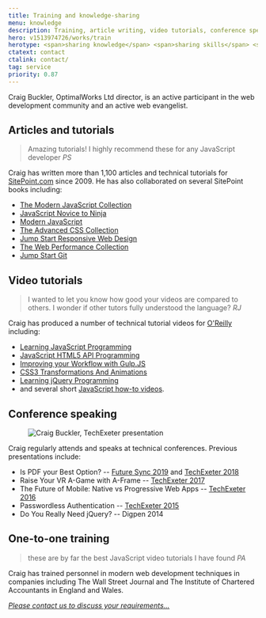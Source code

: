 ```yaml
---
title: Training and knowledge-sharing
menu: knowledge
description: Training, article writing, video tutorials, conference speaking, and knowledge-sharing throughout the IT industry.
hero: v1513974726/works/train
herotype: <span>sharing knowledge</span> <span>sharing skills</span> <span>sharing experience</span>
ctatext: contact
ctalink: contact/
tag: service
priority: 0.87
---
```


Craig Buckler, OptimalWorks Ltd director, is an active participant in the web development community and an active web evangelist.


## Articles and tutorials

> Amazing tutorials! I highly recommend these for any JavaScript developer
<cite>PS</cite>

Craig has written more than 1,100 articles and technical tutorials for [SitePoint.com](https://www.sitepoint.com/author/craig-buckler/?aref=cbuckler) since 2009. He has also collaborated on several SitePoint books including:

* [The Modern JavaScript Collection](https://www.amazon.co.uk/exec/obidos/ASIN/B07DHYM4ZW/craigbucklerc-21)
* [JavaScript Novice to Ninja](https://www.amazon.co.uk/exec/obidos/ASIN/B00TJ6UYSE/craigbucklerc-21)
* [Modern JavaScript](https://www.amazon.co.uk/exec/obidos/ASIN/B074WF1FTR/craigbucklerc-21)
* [The Advanced CSS Collection](https://www.amazon.co.uk/exec/obidos/ASIN/B07K1LJRZZ/craigbucklerc-21)
* [Jump Start Responsive Web Design](https://www.amazon.co.uk/exec/obidos/ASIN/B072HM7KJ7/craigbucklerc-21)
* [The Web Performance Collection](https://www.amazon.co.uk/exec/obidos/ASIN/B07H52FX5D/craigbucklerc-21)
* [Jump Start Git](https://www.amazon.co.uk/exec/obidos/ASIN/B014RYW2QO/craigbucklerc-21)


## Video tutorials

> I wanted to let you know how good your videos are compared to others. I wonder if other tutors fully understood the language?
<cite>RJ</cite>

Craig has produced a number of technical tutorial videos for [O'Reilly](http://www.oreilly.com/pub/au/6665) including:

* [Learning JavaScript Programming](http://shop.oreilly.com/product/110000242.do)
* [JavaScript HTML5 API Programming](http://shop.oreilly.com/product/0636920038559.do)
* [Improving your Workflow with Gulp.JS](http://shop.oreilly.com/product/0636920038948.do)
* [CSS3 Transformations And Animations](http://shop.oreilly.com/product/110000261.do)
* [Learning jQuery Programming](http://shop.oreilly.com/product/110000326.do)
* and several short [JavaScript how-to videos](https://ssearch.oreilly.com/?i=1;q=Craig+Buckler;q1=Articles~2FBlogs;x1=t1&act=fc_contenttype_Articles/Blogs).


## Conference speaking

<figure data-revealer="right" data-href="[imagecdn]f_auto/v1536852175/works/content/craig-presentation" class="progressive replace inline">
  <img src="[imagecdn]f_auto,c_scale,w_50/v1536852175/works/content/craig-presentation" alt="Craig Buckler, TechExeter presentation" class="preview" />
</figure>

Craig regularly attends and speaks at technical conferences. Previous presentations include:

* Is PDF your Best Option? -- [Future Sync 2019](https://futuresync.co.uk/) and [TechExeter 2018](http://conference.techexeter.uk)
* Raise Your VR A-Game with A-Frame -- [TechExeter 2017](http://conference.techexeter.uk)
* The Future of Mobile: Native vs Progressive Web Apps -- [TechExeter 2016](http://conference.techexeter.uk)
* Passwordless Authentication -- [TechExeter 2015](https://techexeter.uk/)
* Do You Really Need jQuery? -- Digpen 2014


## One-to-one training

> these are by far the best JavaScript video tutorials I have found
<cite>PA</cite>

Craig has trained personnel in modern web development techniques in companies including The Wall Street Journal and The Institute of Chartered Accountants in England and Wales.

[*Please contact us to discuss your requirements&hellip;*]([root]contact/)
